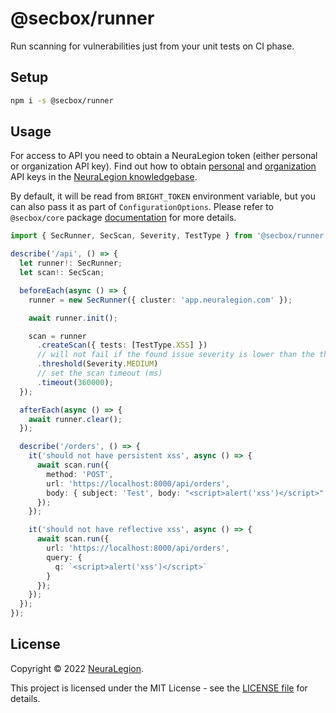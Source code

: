 # @secbox/runner

Run scanning for vulnerabilities just from your unit tests on CI phase.

## Setup

```bash
npm i -s @secbox/runner
```

## Usage

For access to API you need to obtain a NeuraLegion token (either personal or organization API key).
Find out how to obtain [personal](https://docs.brightsec.com/docs/manage-your-personal-account#manage-your-personal-api-keys-authentication-tokens) and [organization](https://docs.brightsec.com/docs/manage-your-organization#manage-organization-apicli-authentication-tokens) API keys in the [NeuraLegion knowledgebase](https://docs.brightsec.com).

By default, it will be read from `BRIGHT_TOKEN` environment variable,
but you can also pass it as part of `ConfigurationOptions`. Please refer to `@secbox/core` package [documentation](https://github.com/NeuraLegion/secbox-sdk-js/tree/master/packages/core#credentials) for more details.

```ts
import { SecRunner, SecScan, Severity, TestType } from '@secbox/runner';

describe('/api', () => {
  let runner!: SecRunner;
  let scan!: SecScan;

  beforeEach(async () => {
    runner = new SecRunner({ cluster: 'app.neuralegion.com' });

    await runner.init();

    scan = runner
      .createScan({ tests: [TestType.XSS] })
      // will not fail if the found issue severity is lower than the threshold
      .threshold(Severity.MEDIUM)
      // set the scan timeout (ms)
      .timeout(360000);
  });

  afterEach(async () => {
    await runner.clear();
  });

  describe('/orders', () => {
    it('should not have persistent xss', async () => {
      await scan.run({
        method: 'POST',
        url: 'https://localhost:8000/api/orders',
        body: { subject: 'Test', body: "<script>alert('xss')</script>" }
      });
    });

    it('should not have reflective xss', async () => {
      await scan.run({
        url: 'https://localhost:8000/api/orders',
        query: {
          q: `<script>alert('xss')</script>`
        }
      });
    });
  });
});
```

## License

Copyright © 2022 [NeuraLegion](https://github.com/NeuraLegion).

This project is licensed under the MIT License - see the [LICENSE file](LICENSE) for details.
